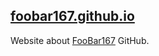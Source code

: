 ## <a href="https://foobar167.github.io" target="_blank">foobar167.github.io</a>

Website about
<a href="https://github.com/foobar167" target="_blank">FooBar167</a>
GitHub.
